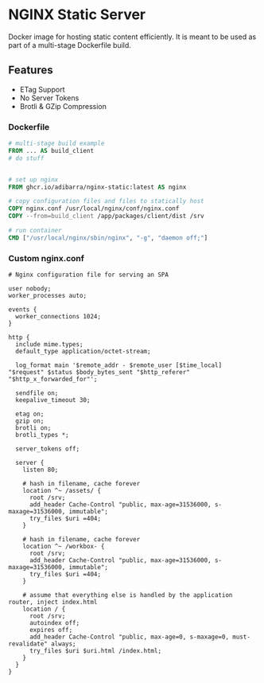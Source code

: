 # NGINX Static Server

Docker image for hosting static content efficiently. It is meant to be used as part of a multi-stage Dockerfile build.

## Features

- ETag Support
- No Server Tokens
- Brotli & GZip Compression


### Dockerfile
```dockerfile
# multi-stage build example
FROM ... AS build_client
# do stuff 


# set up nginx
FROM ghcr.io/adibarra/nginx-static:latest AS nginx

# copy configuration files and files to statically host
COPY nginx.conf /usr/local/nginx/conf/nginx.conf
COPY --from=build_client /app/packages/client/dist /srv

# run container
CMD ["/usr/local/nginx/sbin/nginx", "-g", "daemon off;"]
```

### Custom nginx.conf
```
# Nginx configuration file for serving an SPA

user nobody;
worker_processes auto;

events {
  worker_connections 1024;
}

http {
  include mime.types;
  default_type application/octet-stream;

  log_format main '$remote_addr - $remote_user [$time_local] "$request" $status $body_bytes_sent "$http_referer" "$http_x_forwarded_for"';

  sendfile on;
  keepalive_timeout 30;

  etag on;
  gzip on;
  brotli on;
  brotli_types *;

  server_tokens off;

  server {
    listen 80;

    # hash in filename, cache forever
    location ^~ /assets/ {
      root /srv;
      add_header Cache-Control "public, max-age=31536000, s-maxage=31536000, immutable";
      try_files $uri =404;
    }

    # hash in filename, cache forever
    location ^~ /workbox- {
      root /srv;
      add_header Cache-Control "public, max-age=31536000, s-maxage=31536000, immutable";
      try_files $uri =404;
    }

    # assume that everything else is handled by the application router, inject index.html
    location / {
      root /srv;
      autoindex off;
      expires off;
      add_header Cache-Control "public, max-age=0, s-maxage=0, must-revalidate" always;
      try_files $uri $uri.html /index.html;
    }
  }
}
```
